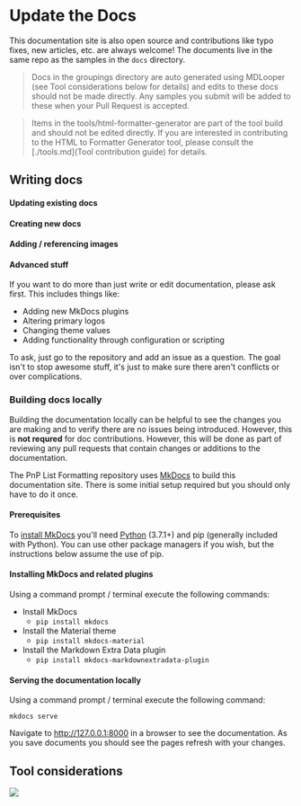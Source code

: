 # Update the Docs

This documentation site is also open source and contributions like typo fixes, new articles, etc. are always welcome! The documents live in the same repo as the samples in the `docs` directory.

> Docs in the groupings directory are auto generated using MDLooper (see Tool considerations below for details) and edits to these docs should not be made directly. Any samples you submit will be added to these when your Pull Request is accepted.

> Items in the tools/html-formatter-generator are part of the tool build and should not be edited directly. If you are interested in contributing to the HTML to Formatter Generator tool, please consult the [./tools.md](Tool contribution guide) for details.

## Writing docs

#### Updating existing docs
#### Creating new docs
#### Adding / referencing images
#### Advanced stuff

If you want to do more than just write or edit documentation, please ask first. This includes things like:

- Adding new MkDocs plugins
- Altering primary logos
- Changing theme values
- Adding functionality through configuration or scripting

To ask, just go to the repository and add an issue as a question. The goal isn't to stop awesome stuff, it's just to make sure there aren't conflicts or over complications.

### Building docs locally

Building the documentation locally can be helpful to see the changes you are making and to verify there are no issues being introduced. However, this is **not requred** for doc contributions. However, this will be done as part of reviewing any pull requests that contain changes or additions to the documentation.

The PnP List Formatting repository uses [MkDocs](https://www.mkdocs.org/) to build this documentation site. There is some initial setup required but you should only have to do it once.

#### Prerequisites

To [install MkDocs](https://www.mkdocs.org/#installation) you'll need [Python](https://docs.python.org/3/using/windows.html#windows-full) (3.7.1+) and pip (generally included with Python). You can use other package managers if you wish, but the instructions below assume the use of pip.

#### Installing MkDocs and related plugins

Using a command prompt / terminal execute the following commands:

- Install MkDocs
  - `pip install mkdocs`
- Install the Material theme
  - `pip install mkdocs-material`
- Install the Markdown Extra Data plugin
  - `pip install mkdocs-markdownextradata-plugin`

#### Serving the documentation locally

Using a command prompt / terminal execute the following command:

`mkdocs serve`

Navigate to http://127.0.0.1:8000 in a browser to see the documentation. As you save documents you should see the pages refresh with your changes.

## Tool considerations

<img src="https://pnptelemetry.azurewebsites.net/sp-dev-list-formatting/docs/contributing/docs" />
